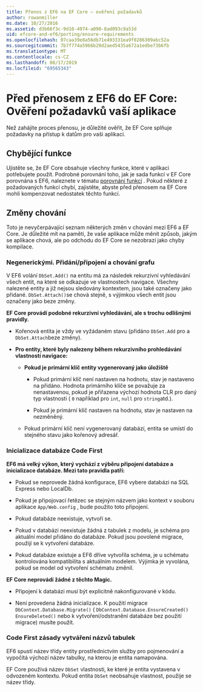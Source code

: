 ```yaml
---
title: Přenos z EF6 na EF Core – ověření požadavků
author: rowanmiller
ms.date: 10/27/2016
ms.assetid: d3b66f3c-9d10-4974-a090-8ad093c9a53d
uid: efcore-and-ef6/porting/ensure-requirements
ms.openlocfilehash: 07caa39e8a56db71e493331ea9f0286309abc52a
ms.sourcegitcommit: 7b7f774a5966b20d2aed5435a672a1edbe73b6fb
ms.translationtype: MT
ms.contentlocale: cs-CZ
ms.lasthandoff: 08/17/2019
ms.locfileid: "69565343"
---
```

# <a name="before-porting-from-ef6-to-ef-core-validate-your-applications-requirements"></a>Před přenosem z EF6 do EF Core: Ověření požadavků vaší aplikace

Než zahájíte proces přenosu, je důležité ověřit, že EF Core splňuje požadavky na přístup k datům pro vaši aplikaci.

## <a name="missing-features"></a>Chybějící funkce

Ujistěte se, že EF Core obsahuje všechny funkce, které v aplikaci potřebujete použít. Podrobné porovnání toho, jak je sada funkcí v EF Core porovnána s EF6, naleznete v tématu [porovnání funkcí](../features.md) . Pokud některé z požadovaných funkcí chybí, zajistěte, abyste před přenosem na EF Core mohli kompenzovat nedostatek těchto funkcí.

## <a name="behavior-changes"></a>Změny chování

Toto je nevyčerpávající seznam některých změn v chování mezi EF6 a EF Core. Je důležité mít na paměti, že vaše aplikace může měnit způsob, jakým se aplikace chová, ale po odchodu do EF Core se nezobrazí jako chyby kompilace.

### <a name="dbsetaddattach-and-graph-behavior"></a>Negenerickými. Přidání/připojení a chování grafu

V EF6 volání `DbSet.Add()` na entitu má za následek rekurzivní vyhledávání všech entit, na které se odkazuje ve vlastnostech navigace. Všechny nalezené entity a již nejsou sledovány kontextem, jsou také označeny jako přidané. `DbSet.Attach()`se chová stejně, s výjimkou všech entit jsou označeny jako beze změny.

**EF Core provádí podobné rekurzivní vyhledávání, ale s trochu odlišnými pravidly.**

*  Kořenová entita je vždy ve vyžádaném stavu (přidáno `DbSet.Add` pro a `DbSet.Attach`beze změny).

*  **Pro entity, které byly nalezeny během rekurzivního prohledávání vlastností navigace:**

    *  **Pokud je primární klíč entity vygenerovaný jako úložiště**

        * Pokud primární klíč není nastaven na hodnotu, stav je nastaveno na přidáno. Hodnota primárního klíče se považuje za nenastavenou, pokud je přiřazena výchozí hodnota CLR pro daný typ vlastnosti ( `0` například pro `int`, `null` pro `string`atd.).

        * Pokud je primární klíč nastaven na hodnotu, stav je nastaven na nezměněný.

    *  Pokud primární klíč není vygenerovaný databází, entita se umístí do stejného stavu jako kořenový adresář.

### <a name="code-first-database-initialization"></a>Inicializace databáze Code First

**EF6 má velký výkon, který vychází z výběru připojení databáze a inicializace databáze. Mezi tato pravidla patří:**

* Pokud se neprovede žádná konfigurace, EF6 vybere databázi na SQL Express nebo LocalDb.

* Pokud je připojovací řetězec se stejným názvem jako kontext v souboru aplikace `App/Web.config` , bude použito toto připojení.

* Pokud databáze neexistuje, vytvoří se.

* Pokud v databázi neexistuje žádná z tabulek z modelu, je schéma pro aktuální model přidáno do databáze. Pokud jsou povolené migrace, použijí se k vytvoření databáze.

* Pokud databáze existuje a EF6 dříve vytvořila schéma, je u schématu kontrolována kompatibilita s aktuálním modelem. Výjimka je vyvolána, pokud se model od vytvoření schématu změnil.

**EF Core neprovádí žádné z těchto Magic.**

* Připojení k databázi musí být explicitně nakonfigurované v kódu.

* Není provedena žádná inicializace. K použití migrace `DbContext.Database.Migrate()` ( `DbContext.Database.EnsureCreated()` `EnsureDeleted()` nebo k vytvoření/odstranění databáze bez použití migrace) musíte použít.

### <a name="code-first-table-naming-convention"></a>Code First zásady vytváření názvů tabulek

EF6 spustí název třídy entity prostřednictvím služby pro pojmenování a vypočítá výchozí název tabulky, na kterou je entita namapována.

EF Core používá název `DbSet` vlastnosti, ke které je entita vystavena v odvozeném kontextu. Pokud entita `DbSet` neobsahuje vlastnost, použije se název třídy.
